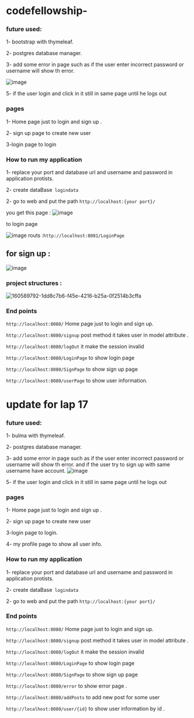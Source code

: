 # codefellowship-
### future used:
1- bootstrap with thymeleaf.

2- postgres database manager.

3- add some error in page such as if the user enter incorrect  password or username will show th error.

![image](https://user-images.githubusercontent.com/97642724/160591073-33cc94d5-9af0-4d5d-860a-0c0ee08bb546.png)

5- if the user login and click in it still in same page until he logs out
### pages
1- Home page just to login and sign up .

2- sign up page to create new user

3-login page to login


### How to run my application
1- replace your port and database url and username and password in application protists.

2- create dataBase` logindata`

2- go to web and put the path `http://localhost:{your port}/`

you get this page :
![image](https://user-images.githubusercontent.com/97642724/161015518-3338bfa0-4419-464c-8bd6-6fbcabfbd139.png)

to login page

![image](https://user-images.githubusercontent.com/97642724/160589266-6d696c50-b72a-43f2-b720-4b3504914acb.png)
routs :`http://localhost:8081/LoginPage`
## for sign up :
![image](https://user-images.githubusercontent.com/97642724/160589135-776d9cd2-cbca-4204-8bf2-47e7cab10e1e.png)

### project structures :
![160589792-1dd8c7b6-f45e-4216-b25a-0f2514b3cffa](https://user-images.githubusercontent.com/97642724/161016137-ecdd0557-6085-4ccb-8701-0bcd2be69db7.png)

### End points
`http://localhost:8080/` Home page just to login and sign up.

`http://localhost:8080/signup` post method it takes user in model attribute .

`http://localhost:8080/logOut` it make the session invalid

`http://localhost:8080/LoginPage`  to show login page

`http://localhost:8080/SignPage` to show sign up page

`http://localhost:8080/userPage` to show user information.



# update for lap 17



### future used:
1- bulma  with thymeleaf.

2- postgres database manager.

3- add some error in page such as if the user enter incorrect  password or username will show th error.
and if the user try to sign up with same username have account.
![image](https://user-images.githubusercontent.com/97642724/160591073-33cc94d5-9af0-4d5d-860a-0c0ee08bb546.png)

5- if the user login and click in it still in same page until he logs out
### pages
1- Home page just to login and sign up .

2- sign up page to create new user

3-login page to login.

4- my profile page to show all user info.


### How to run my application
1- replace your port and database url and username and password in application protists.

2- create dataBase` logindata`

2- go to web and put the path `http://localhost:{your port}/`


### End points
`http://localhost:8080/` Home page just to login and sign up.

`http://localhost:8080/signup` post method it takes user in model attribute .

`http://localhost:8080/logOut` it make the session invalid

`http://localhost:8080/LoginPage`  to show login page

`http://localhost:8080/SignPage` to show sign up page

`http://localhost:8080/error` to show error page .

`http://localhost:8080/addPosts` to add new post for some user

`http://localhost:8080/user/{id}` to show user information by id .








